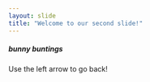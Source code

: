 ```yaml
---
layout: slide
title: "Welcome to our second slide!"
---
```

##### bunny buntings
Use the left arrow to go back!
